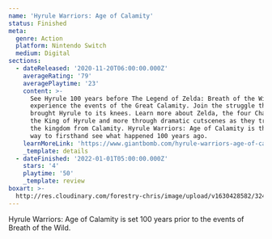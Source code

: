 ```yaml
---
name: 'Hyrule Warriors: Age of Calamity'
status: Finished
meta:
  genre: Action
  platform: Nintendo Switch
  medium: Digital
sections:
  - dateReleased: '2020-11-20T06:00:00.000Z'
    averageRating: '79'
    averagePlaytime: '23'
    content: >-
      See Hyrule 100 years before The Legend of Zelda: Breath of the Wild and
      experience the events of the Great Calamity. Join the struggle that
      brought Hyrule to its knees. Learn more about Zelda, the four Champions,
      the King of Hyrule and more through dramatic cutscenes as they try to save
      the kingdom from Calamity. Hyrule Warriors: Age of Calamity is the only
      way to firsthand see what happened 100 years ago.
    learnMoreLink: 'https://www.giantbomb.com/hyrule-warriors-age-of-calamity/3030-80542/'
    _template: details
  - dateFinished: '2022-01-01T05:00:00.000Z'
    stars: '4'
    playtime: '50'
    _template: review
boxart: >-
  http://res.cloudinary.com/forestry-chris/image/upload/v1630428582/3241516-untitled-1_ac0nbb.png
---
```


Hyrule Warriors: Age of Calamity is set 100 years prior to the events of Breath of the Wild.
